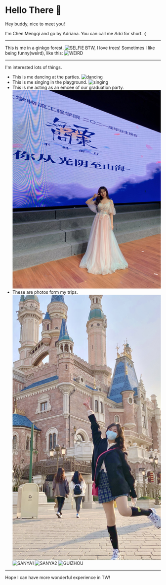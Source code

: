 # Hello There 👋

Hey buddy, nice to meet you!

I'm Chen Mengqi and go by Adriana. 
You can call me <em>Adri</em> for short. :)
******
This is me in a ginkgo forest. 
![SELFIE](LUJING)
BTW, I love trees!
Sometimes I like being funny(weird), like this:
![WEIRD](LUJING)
******
I'm interested lots of things.

- This is me dancing at the parties.
![dancing](https://raw.githubusercontent.com/AdrianaCMQ/.github/main/profile/assets/%E5%BE%AE%E4%BF%A1%E5%9B%BE%E7%89%87_202203261223216.jpg)
- This is me singing in the playground.
![singing](lujing)
- This is me acting as an emcee of our graduation party.
![emcee](https://raw.githubusercontent.com/AdrianaCMQ/.github/main/profile/assets/%E5%BE%AE%E4%BF%A1%E5%9B%BE%E7%89%87_20220326122320.jpg)
- These are photos form my trips.
![SHANGHAI](https://raw.githubusercontent.com/AdrianaCMQ/.github/main/profile/assets/%E5%BE%AE%E4%BF%A1%E5%9B%BE%E7%89%87_202203261223211.jpg)
![SANYA1](https://github.com/AdrianaCMQ/.github/blob/main/profile/assets/%E5%BE%AE%E4%BF%A1%E5%9B%BE%E7%89%87_20220326122322.jpg?raw=true)
![SANYA2](https://raw.github.com/AdrianaCMQ/.github/blob/main/profile/assets/%E5%BE%AE%E4%BF%A1%E5%9B%BE%E7%89%87_202203261223217.jpg?raw=true)
![GUIZHOU](LUJING)
******
Hope I can have more wonderful experience in TW!